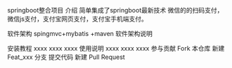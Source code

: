 springboot整合项目
介绍
简单集成了springboot最新技术 微信的的扫码支付，微信js支付，支付宝网页支付，支付宝手机端支付。

软件架构
spingmvc+mybatis +maven
软件架构说明

安装教程
xxxx
xxxx
xxxx
使用说明
xxxx
xxxx
xxxx
参与贡献
Fork 本仓库
新建 Feat_xxx 分支
提交代码
新建 Pull Request

